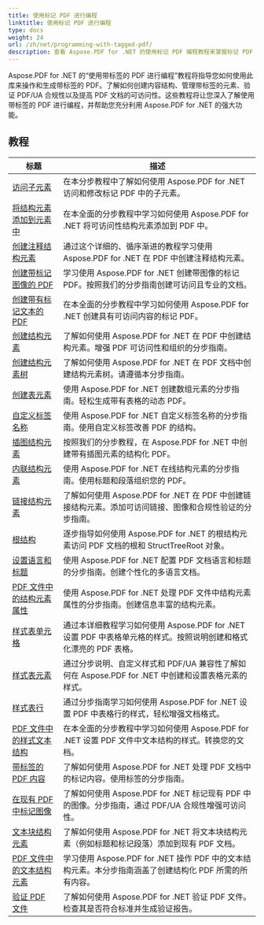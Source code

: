 ```yaml
---
title: 使用标记 PDF 进行编程
linktitle: 使用标记 PDF 进行编程
type: docs
weight: 24
url: /zh/net/programming-with-tagged-pdf/
description: 查看 Aspose.PDF for .NET 的使用标记 PDF 编程教程来掌握标记 PDF 的操作和生成。
---
```


Aspose.PDF for .NET 的“使用带标签的 PDF 进行编程”教程将指导您如何使用此库来操作和生成带标签的 PDF。了解如何创建内容结构、管理带标签的元素、验证 PDF/UA 合规性以及提高 PDF 文档的可访问性。这些教程将让您深入了解使用带标签的 PDF 进行编程，并帮助您充分利用 Aspose.PDF for .NET 的强大功能。

## 教程
| 标题 | 描述 |
| --- | --- | 
| [访问子元素](./access-children-elements/) | 在本分步教程中了解如何使用 Aspose.PDF for .NET 访问和修改标记 PDF 中的子元素。 |  
| [将结构元素添加到元素中](./add-structure-element-into-element/) | 在本全面的分步教程中学习如何使用 Aspose.PDF for .NET 将可访问性结构元素添加到 PDF 中。 |  
| [创建注释结构元素](./create-note-structure-element/) | 通过这个详细的、循序渐进的教程学习使用 Aspose.PDF for .NET 在 PDF 中创建注释结构元素。 |  
| [创建带标记图像的 PDF](./create-pdf-with-tagged-image/) | 学习使用 Aspose.PDF for .NET 创建带图像的标记 PDF。按照我们的分步指南创建可访问且专业的文档。 |  
| [创建带有标记文本的 PDF](./create-pdf-with-tagged-text/) | 在本全面的分步教程中学习如何使用 Aspose.PDF for .NET 创建具有可访问内容的标记 PDF。 |  
| [创建结构元素](./create-structure-elements/) | 了解如何使用 Aspose.PDF for .NET 在 PDF 中创建结构元素。增强 PDF 可访问性和组织的分步指南。 |  
| [创建结构元素树](./create-structure-elements-tree/) | 了解如何使用 Aspose.PDF for .NET 在 PDF 文档中创建结构元素树。请遵循本分步指南。 |  
| [创建表元素](./create-table-element/) | 使用 Aspose.PDF for .NET 创建数组元素的分步指南。轻松生成带有表格的动态 PDF。 |  
| [自定义标签名称](./custom-tag-name/) | 使用 Aspose.PDF for .NET 自定义标签名称的分步指南。使用自定义标签改善 PDF 的结构。 |  
| [插图结构元素](./illustration-structure-elements/) | 按照我们的分步教程，在 Aspose.PDF for .NET 中创建带有插图元素的结构化 PDF。 |  
| [内联结构元素](./inline-structure-elements/) | 使用 Aspose.PDF for .NET 在线结构元素的分步指南。使用标题和段落组织您的 PDF。 |  
| [链接结构元素](./link-structure-elements/) | 了解如何使用 Aspose.PDF for .NET 在 PDF 中创建链接结构元素。添加可访问链接、图像和合规性验证的分步指南。 |  
| [根结构](./root-structure/) | 逐步指导如何使用 Aspose.PDF for .NET 的根结构元素访问 PDF 文档的根和 StructTreeRoot 对象。 |  
| [设置语言和标题](./setup-language-and-title/) | 使用 Aspose.PDF for .NET 配置 PDF 文档语言和标题的分步指南。创建个性化的多语言文档。 |  
| [PDF 文件中的结构元素属性](./structure-elements-properties/) | 使用 Aspose.PDF for .NET 处理 PDF 文件中结构元素属性的分步指南。创建信息丰富的结构元素。 |  
| [样式表单元格](./style-table-cell/) | 通过本详细教程学习如何使用 Aspose.PDF for .NET 设置 PDF 中表格单元格的样式。按照说明创建和格式化漂亮的 PDF 表格。 |  
| [样式表元素](./style-table-element/) | 通过分步说明、自定义样式和 PDF/UA 兼容性了解如何在 Aspose.PDF for .NET 中创建和设置表格元素的样式。 |  
| [样式表行](./style-table-row/) | 通过分步指南学习如何使用 Aspose.PDF for .NET 设置 PDF 中表格行的样式，轻松增强文档格式。 |  
| [PDF 文件中的样式文本结构](./style-text-structure/) | 在本全面的分步教程中学习如何使用 Aspose.PDF for .NET 设置 PDF 文件中文本结构的样式。转换您的文档。 |  
| [带标签的 PDF 内容](./tagged-pdf-content/) | 了解如何使用 Aspose.PDF for .NET 处理 PDF 文档中的标记内容。使用标签的分步指南。 |  
| [在现有 PDF 中标记图像](./tag-image-in-existing-pdf/) | 了解如何使用 Aspose.PDF for .NET 标记现有 PDF 中的图像。分步指南，通过 PDF/UA 合规性增强可访问性。 |  
| [文本块结构元素](./text-block-structure-elements/) | 了解如何使用 Aspose.PDF for .NET 将文本块结构元素（例如标题和标记段落）添加到现有 PDF 文档。 |  
| [PDF 文件中的文本结构元素](./text-structure-elements/) | 学习使用 Aspose.PDF for .NET 操作 PDF 中的文本结构元素。本分步指南涵盖了创建结构化 PDF 所需的所有内容。 |  
| [验证 PDF 文件](./validate-pdf/) | 了解如何使用 Aspose.PDF for .NET 验证 PDF 文件。检查其是否符合标准并生成验证报告。 |  